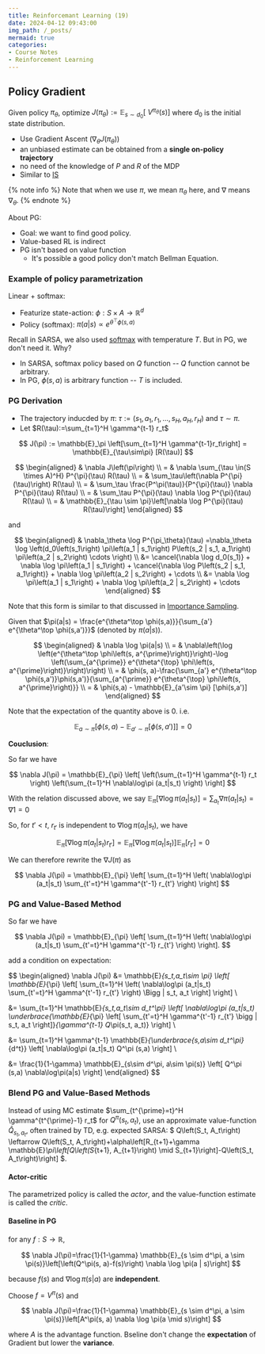 ```yaml
---
title: Reinforcemant Learning (19)
date: 2024-04-12 09:43:00
img_path: /_posts/
mermaid: true
categories:
- Course Notes
- Reinforcement Learning
---
```


## Policy Gradient

Given policy $\pi_\theta$, optimize ${J}\left(\pi_\theta\right):=\mathbb{E}_{s\sim d_0}\left[{~V}^{\pi_\theta}(s)\right]$
 where $d_0$ is the initial state distribution.

- Use Gradient Ascent ($\nabla_\theta {J}\left(\pi_\theta\right)$)
- an unbiased estimate can be obtained from a
**single on-policy trajectory**
- no need of the knowledge of $P$ and $R$ of the MDP
- Similar to [IS](/2024/03/23/reinforcement-learning-lecture-17/#Importance-Sampling)

{% note info %}
Note that when we use $\pi$, we mean $\pi_{\theta}$ here, and $\nabla$ means $\nabla_\theta$.
{% endnote %}

About PG:

- Goal: we want to find good policy.
- Value-based RL is indirect
- PG isn't based on value function
  - It's possible a good policy don't match Bellman Equation.

### Example of policy parametrization

Linear + softmax:

- Featurize state-action: $\phi: S\times A \rightarrow \mathbb{R}^d$
- Policy (softmax): $\pi(a|s) \propto e^{\theta^{\top} \phi(s, a)}$

Recall in SARSA, we also used [softmax](/2024/03/22/reinforcement-learning-lecture-15/#softmax) with temperature $T$. But in PG, we don't need it. Why?

- In SARSA, softmax policy based on $Q$ function -- $Q$ function cannot be arbitrary.
- In PG, $\phi(s,a)$ is arbitrary function -- $T$ is included.

### PG Derivation

- The trajectory inducded by $\pi$: $\tau:=\left(s_1, a_1, r_1, \ldots, s_{H}, a_{H}, r_{H}\right)$ and $\tau \sim \pi$.
- Let $R(\tau):=\sum_{t=1}^H \gamma^{t-1} r_t$

$$
J(\pi) := \mathbb{E}_\pi \left[\sum_{t=1}^H \gamma^{t-1}r_t\right] = \mathbb{E}_{\tau\sim\pi} [R(\tau)]
$$

$$
\begin{aligned}
& \nabla J\left(\pi\right) \\
= & \nabla \sum_{\tau \in(S \times A)^H} P^{\pi}(\tau) R(\tau) \\
= & \sum_\tau\left(\nabla P^{\pi}(\tau)\right) R(\tau) \\
= & \sum_\tau \frac{P^\pi(\tau)}{P^{\pi}(\tau)} \nabla P^{\pi}(\tau) R(\tau) \\
= & \sum_\tau P^{\pi}(\tau) \nabla \log P^{\pi}(\tau) R(\tau) \\
= & \mathbb{E}_{\tau \sim \pi}\left[\nabla \log P^{\pi}(\tau) R(\tau)\right]
\end{aligned}
$$

and

$$
\begin{aligned}
& \nabla_\theta \log P^{\pi_\theta}(\tau)
=\nabla_\theta \log \left(d_0\left(s_1\right) \pi\left(a_1 | s_1\right) P\left(s_2 | s_1, a_1\right) \pi\left(a_2 | s_2\right) \cdots \right) \\
&=
\cancel{\nabla \log d_0(s_1)} +
\nabla \log \pi\left(a_1 | s_1\right) +
\cancel{\nabla \log P\left(s_2 | s_1, a_1\right)} +
\nabla \log \pi\left(a_2 | s_2\right) +
\cdots \\
&=
\nabla \log \pi\left(a_1 | s_1\right) +
\nabla \log \pi\left(a_2 | s_2\right) +
\cdots
\end{aligned}
$$

Note that this form is similar to that discussed in [Importance Sampling](/2024/03/24/reinforcement-learning-lecture-18/#Multi-step-IS-in-MDPs).

Given that $\pi(a|s) = \frac{e^{\theta^\top \phi(s,a)}}{\sum_{a'} e^{\theta^\top \phi(s,a')}}$ (denoted by $\pi(a|s)$).

$$
\begin{aligned}
& \nabla \log \pi(a|s) \\
= & \nabla\left(\log \left(e^{\theta^\top \phi\left(s, a^{\prime}\right)}\right)-\log \left(\sum_{a^{\prime}} e^{\theta^{\top} \phi\left(s, a^{\prime}\right)}\right)\right) \\
= & \phi(s, a)-\frac{\sum_{a'} e^{\theta^\top \phi(s,a')}\phi(s,a')}{\sum_{a^{\prime}} e^{\theta^{\top} \phi\left(s, a^{\prime}\right)}} \\
= & \phi(s,a) - \mathbb{E}_{a'\sim \pi} [\phi(s,a')]
\end{aligned}
$$

Note that the expectation of the quantity above is $0$. i.e.

$$
\mathbb{E}_{a\sim\pi}\big[ \phi(s,a) - \mathbb{E}_{a'\sim \pi} [\phi(s,a')] \big] = 0
$$

**Couclusion**:

So far we have

$$
\nabla J(\pi) =
\mathbb{E}_{\pi} \left[
  \left(\sum_{t=1}^H \gamma^{t-1} r_t \right)
  \left(\sum_{t=1}^H \nabla\log\pi (a_t|s_t) \right)
\right]
$$

With the relation discussed above, we say $\mathbb{E}_{\pi}[\nabla\log\pi (a_t|s_t)] = \sum_{a_t}\nabla \pi (a_t|s_t) = \nabla 1 = 0$

So, for $t' < t$, $r_{t'}$ is independent to $\nabla\log\pi (a_t|s_t)$, we have

$$
\mathbb{E}_{\pi}[\nabla\log\pi (a_t|s_t)r_{t'}]
= \mathbb{E}_{\pi}[\nabla\log\pi(a_t|s_t)] \mathbb{E}_{\pi}[r_{t'}]
= 0
$$

We can therefore rewrite the $\nabla J(\pi)$ as

$$
\nabla J(\pi) =
\mathbb{E}_{\pi} \left[
  \sum_{t=1}^H \left(
    \nabla\log\pi (a_t|s_t)
    \sum_{t'=t}^H \gamma^{t'-1} r_{t'}
  \right)
\right]
$$

### PG and Value-Based Method

So far we have

$$
\nabla J(\pi) =
\mathbb{E}_{\pi} \left[
  \sum_{t=1}^H \left(
    \nabla\log\pi (a_t|s_t)
    \sum_{t'=t}^H \gamma^{t'-1} r_{t'}
  \right)
\right].
$$

add a condition on expectation:

$$
\begin{aligned}
\nabla J(\pi) &=
\mathbb{E}_{s_t,a_t\sim \pi} \left[
  \mathbb{E}_{\pi} \left[
    \sum_{t=1}^H \left(
      \nabla\log\pi (a_t|s_t)
    \sum_{t'=t}^H \gamma^{t'-1} r_{t'}
  \right)
  \Bigg | s_t, a_t
  \right]
\right] \\

&=
\sum_{t=1}^H
\mathbb{E}_{s_t,a_t\sim d_t^\pi} \left[
  \nabla\log\pi (a_t|s_t)
  \underbrace{\mathbb{E}_{\pi} \left[
    \sum_{t'=t}^H \gamma^{t'-1} r_{t'}
  \bigg | s_t, a_t
  \right]}_{\gamma^{t-1}  Q_\pi(s_t, a_t)}
\right] \\

&=
\sum_{t=1}^H
\gamma^{t-1} \mathbb{E}_{\underbrace{s,a\sim d_t^\pi}_{d^t}} \left[
  \nabla\log\pi (a_t|s_t)
  Q^\pi (s,a)
\right] \\

&=
\frac{1}{1-\gamma} \mathbb{E}_{s\sim d^\pi, a\sim \pi(s)}
\left[
  Q^\pi (s,a) \nabla\log\pi(a|s)
\right]
\end{aligned}
$$

### Blend PG and Value-Based Methods

Instead of using MC estimate $\sum_{t^{\prime}=t}^H \gamma^{t^{\prime}-1} r_t$ for $Q^\pi\left(s_t, a_t\right)$, use an
approximate value-function $\hat{Q}_{s_t, a_t}$, often trained by TD, e.g. expected SARSA:
$
Q\left(S_t, A_t\right) \leftarrow Q\left(S_t, A_t\right)+\alpha\left[R_{t+1}+\gamma \mathbb{E}_\pi\left[Q\left(S_{t+1}, A_{t+1}\right) \mid S_{t+1}\right]-Q\left(S_t, A_t\right)\right]
$.

#### Actor-critic

The parametrized policy is called the *actor*, and
the value-function estimate is called the *critic*.

#### Baseline in PG

for any $f: S\to \mathbb{R}$,

$$
\nabla J(\pi)=\frac{1}{1-\gamma} \mathbb{E}_{s \sim d^\pi, a \sim \pi(s)}\left[\left(Q^\pi(s, a)-f(s)\right) \nabla \log \pi(a | s)\right]
$$

because $f(s)$ and $\nabla\log\pi(s|a)$ are **independent**.

Choose $f = V^\pi(s)$ and

$$
\nabla J(\pi)=\frac{1}{1-\gamma} \mathbb{E}_{s \sim d^\pi, a \sim \pi(s)}\left[A^\pi(s, a) \nabla \log \pi(a \mid s)\right]
$$

where $A$ is the advantage function.
Bseline don't change the **expectation** of Gradient but lower the **variance**.
